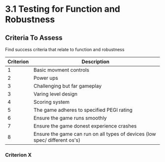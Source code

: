 # 3.1 Testing for Function and Robustness

## Criteria To Assess

Find success criteria that relate to function and robustness

| Criterion | Description                                                                |
| --------- | -------------------------------------------------------------------------- |
| 1         | Basic movment controls                                                     |
| 2         | Power ups                                                                  |
| 3         | Challenging but far gameplay                                               |
| 3         | Varing level design                                                        |
| 4         | Scoring system                                                             |
| 5         | The game adheres to specified PEGI rating                                  |
| 6         | Ensure the game runs smoothly                                              |
| 7         | Ensure the game donest experience crashes                                  |
| 8         | Ensure the game can run on all types of devices (low spec/ different os's) |

### Criterion X



